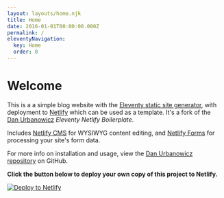 ```yaml
---
layout: layouts/home.njk
title: Home
date: 2016-01-01T00:00:00.000Z
permalink: /
eleventyNavigation:
  key: Home
  order: 0
---
```

# Welcome

This is a a simple blog website with the [Eleventy static site generator](https://www.11ty.io), with deployment to [Netlify](https://www.netlify.com) which can be used as a template. It's a fork of the [Dan Urbanowicz](https://github.com/danurbanowicz/eleventy-netlify-boilerplate) _Eleventy Netlify Boilerplate_.

Includes [Netlify CMS](https://www.netlifycms.org) for WYSIWYG content editing, and [Netlify Forms](https://www.netlify.com/docs/form-handling) for processing your site's form data.

For more info on installation and usage, view the [Dan Urbanowicz repository](https://github.com/danurbanowicz/eleventy-netlify-boilerplate) on GitHub. 

**Click the button below to deploy your own copy of this project to Netlify.**

[![Deploy to Netlify](https://www.netlify.com/img/deploy/button.svg)](https://app.netlify.com/start/deploy?repository=https://github.com/danurbanowicz/eleventy-netlify-boilerplate&stack=cms)
